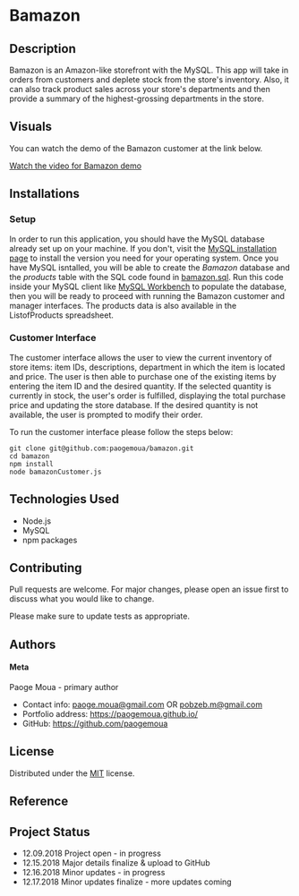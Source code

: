 # Bamazon

## Description
Bamazon is an Amazon-like storefront with the MySQL. This app will take in orders from customers and deplete stock from the store's inventory. Also, it can also track product sales across your store's departments and then provide a summary of the highest-grossing departments in the store.

## Visuals
<!-- [Image][image] -->

<!-- [![Bamazon](assets/images/Bamazon.png)](https://github.com/paogemoua/bamazon) -->

You can watch the demo of the Bamazon customer at the link below.

[Watch the video for Bamazon demo]

## Installations
### Setup
In order to run this application, you should have the MySQL database already set up on your machine. If you don't, visit the [MySQL installation page](https://dev.mysql.com/doc/refman/5.6/en/installing.html) to install the version you need for your operating system. Once you have MySQL isntalled, you will be able to create the *Bamazon* database and the *products* table with the SQL code found in [bamazon.sql](bamazon.sql). Run this code inside your MySQL client like [MySQL Workbench](https://www.mysql.com/products/workbench/) to populate the database, then you will be ready to proceed with running the Bamazon customer and manager interfaces. The products data is also available in the ListofProducts spreadsheet.

### Customer Interface
The customer interface allows the user to view the current inventory of store items: item IDs, descriptions, department in which the item is located and price. The user is then able to purchase one of the existing items by entering the item ID and the desired quantity. If the selected quantity is currently in stock, the user's order is fulfilled, displaying the total purchase price and updating the store database. If the desired quantity is not available, the user is prompted to modify their order.

To run the customer interface please follow the steps below:

	git clone git@github.com:paogemoua/bamazon.git
	cd bamazon
	npm install
	node bamazonCustomer.js

## Technologies Used
* Node.js
* MySQL
* npm packages

## Contributing
Pull requests are welcome. For major changes, please open an issue first to discuss what you would like to change.

Please make sure to update tests as appropriate.

## Authors
#### Meta
Paoge Moua - primary author
* Contact info: paoge.moua@gmail.com OR pobzeb.m@gmail.com
* Portfolio address: https://paogemoua.github.io/
* GitHub: https://github.com/paogemoua

## License
Distributed under the [MIT] license.

## Reference

## Project Status
* 12.09.2018 Project open - in progress
* 12.15.2018 Major details finalize & upload to GitHub 
* 12.16.2018 Minor updates - in progress
* 12.17.2018 Minor updates finalize - more updates coming

<!-- Linked -->
[MIT]: https://choosealicense.com/licenses/mit/
[Watch the video for Bamazon demo]: https://drive.google.com/file/d/1UfLPqX6VsiCDgM2JOvPRmo-KcEcFeYOr/view 
<!-- [image]: https://drive.google.com/file/d/1-LnstPMlT99lfDg3XKhBpMbFZeaHqAp8/view?usp=sharing -->